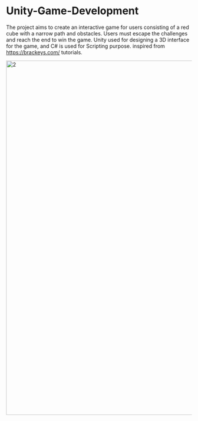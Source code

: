 # Unity-Game-Development
The project aims to create an interactive game for users consisting of a red cube with a narrow path and obstacles. Users must escape the challenges and reach the end to win the game. Unity used for designing a 3D interface for the game, and C# is used for Scripting purpose. 
inspired from https://brackeys.com/ tutorials.


<img width="960" alt="2" src="https://user-images.githubusercontent.com/62568473/178151424-ac838808-e3fa-4eea-8024-c3f64d9c426e.png">
